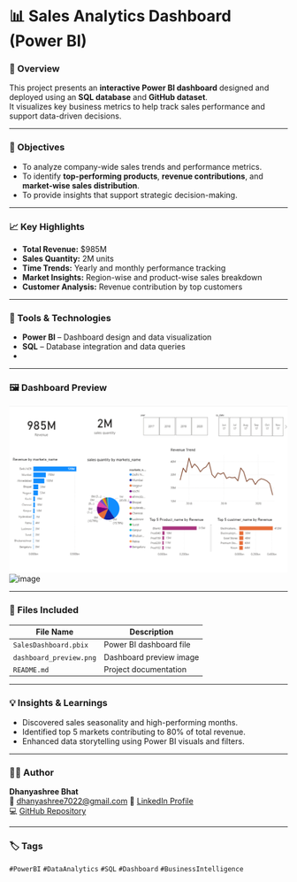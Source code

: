 # 📊 Sales Analytics Dashboard (Power BI)

### 📘 Overview
This project presents an **interactive Power BI dashboard** designed and deployed using an **SQL database** and **GitHub dataset**.  
It visualizes key business metrics to help track sales performance and support data-driven decisions.

---

### 🎯 Objectives
- To analyze company-wide sales trends and performance metrics.  
- To identify **top-performing products**, **revenue contributions**, and **market-wise sales distribution**.  
- To provide insights that support strategic decision-making.

---

### 📈 Key Highlights
- **Total Revenue:** $985M  
- **Sales Quantity:** 2M units  
- **Time Trends:** Yearly and monthly performance tracking  
- **Market Insights:** Region-wise and product-wise sales breakdown  
- **Customer Analysis:** Revenue contribution by top customers  

---

### 🧰 Tools & Technologies
- **Power BI** – Dashboard design and data visualization  
- **SQL** – Database integration and data queries  
- 
---

### 🖼️ Dashboard Preview
![Dashboard Screenshot](preview.png)
<img width="1215" height="728" alt="image" src="https://github.com/user-attachments/assets/3fa37e15-e13e-479b-bb15-d394169cc107" />


---

### 📂 Files Included
| File Name | Description |
|------------|-------------|
| `SalesDashboard.pbix` | Power BI dashboard file |
| `dashboard_preview.png` | Dashboard preview image |
| `README.md` | Project documentation |

---


### 💡 Insights & Learnings
- Discovered sales seasonality and high-performing months.  
- Identified top 5 markets contributing to 80% of total revenue.  
- Enhanced data storytelling using Power BI visuals and filters.

---

### 🧑‍💻 Author
**Dhanyashree Bhat**  
📧 dhanyashree7022@gmail.com 
🔗 [LinkedIn Profile](https://www.linkedin.com/in/dhanyashree-bhat-7b0aa5318)  
💻 [GitHub Repository](https://github.com/dhanyashree-mit/Power_BI)

---

### 🏷️ Tags
`#PowerBI` `#DataAnalytics` `#SQL` `#Dashboard` `#BusinessIntelligence`

